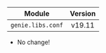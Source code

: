 | Module                  | Version       |
| ------------------------|:-------------:|
| ``genie.libs.conf``     |     v19.11    |

* No change!
